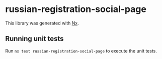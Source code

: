 # russian-registration-social-page

This library was generated with [Nx](https://nx.dev).

## Running unit tests

Run `nx test russian-registration-social-page` to execute the unit tests.
